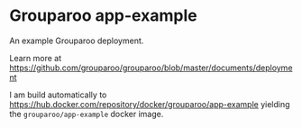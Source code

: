 # Grouparoo app-example

An example Grouparoo deployment.

Learn more at https://github.com/grouparoo/grouparoo/blob/master/documents/deployment

I am build automatically to https://hub.docker.com/repository/docker/grouparoo/app-example yielding the `grouparoo/app-example` docker image.
